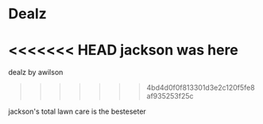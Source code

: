 # Dealz

<<<<<<< HEAD
jackson was here
=======
dealz by awilson
>>>>>>> 4bd4d0f0f813301d3e2c120f5fe8af935253f25c

jackson's total lawn care is the besteseter

